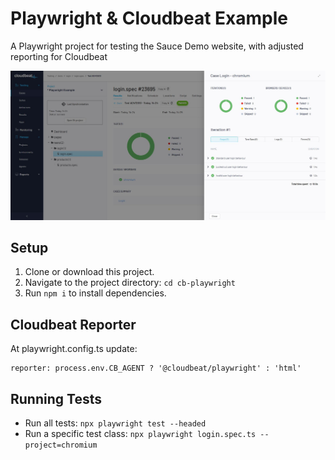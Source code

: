 # Playwright & Cloudbeat Example

A Playwright project for testing the Sauce Demo website, with adjusted reporting for Cloudbeat

![Cloudbeat Results](https://github.com/cloudbeat-io/examples-typescript-playwright/blob/main/preview/cloudbeat-results.jpg?raw=true)

## Setup
1. Clone or download this project.
2. Navigate to the project directory: `cd cb-playwright`
3. Run `npm i` to install dependencies.

## Cloudbeat Reporter
At playwright.config.ts update: 

```
reporter: process.env.CB_AGENT ? '@cloudbeat/playwright' : 'html'
```

## Running Tests
- Run all tests: `npx playwright test --headed`
- Run a specific test class: `npx playwright login.spec.ts --project=chromium`